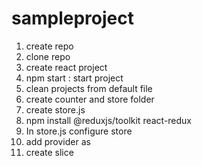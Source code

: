 # sampleproject

1. create repo
2. clone repo
3. create react project
4. npm start : start project
5. clean projects from default file
6. create counter and store folder
7. create store.js
8. npm install @reduxjs/toolkit react-redux
9. In store.js configure store
10. add provider as
11. create slice
